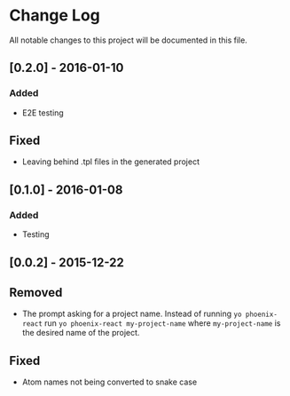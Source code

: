 # Change Log
All notable changes to this project will be documented in this file.

## [0.2.0] - 2016-01-10
### Added
- E2E testing

## Fixed
- Leaving behind .tpl files in the generated project

## [0.1.0] - 2016-01-08
### Added
- Testing

## [0.0.2] - 2015-12-22
## Removed
- The prompt asking for a project name. Instead of running `yo phoenix-react` run `yo phoenix-react my-project-name` where `my-project-name` is the desired name of the project.

## Fixed
- Atom names not being converted to snake case
